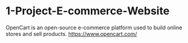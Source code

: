 # 1-Project-E-commerce-Website
OpenCart is an open-source e-commerce platform used to build online stores and sell 
products.
https://www.opencart.com/
